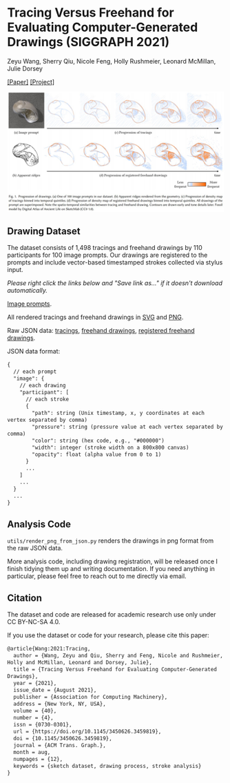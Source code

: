 # Tracing Versus Freehand for Evaluating Computer-Generated Drawings (SIGGRAPH 2021)

Zeyu Wang, Sherry Qiu, Nicole Feng, Holly Rushmeier, Leonard McMillan, Julie Dorsey

[[Paper]](https://graphics.cs.yale.edu/sites/default/files/tracing-vs-freehand_0.pdf)
[[Project]](https://zachzeyuwang.github.io/tracing-vs-freehand)

![teaser](teaser.jpg)

## Drawing Dataset

The dataset consists of 1,498 tracings and freehand drawings by 110 participants for 100 image prompts. Our drawings are registered to the prompts and include vector-based timestamped strokes collected via stylus input.

*Please right click the links below and "Save link as..." if it doesn't download automatically.*

[Image prompts](http://tracer.cs.yale.edu:8000/tracing-vs-freehand/data/images.zip).

All rendered tracings and freehand drawings in [SVG](http://tracer.cs.yale.edu:8000/tracing-vs-freehand/data/svg.zip) and [PNG](http://tracer.cs.yale.edu:8000/tracing-vs-freehand/data/png.zip).

Raw JSON data: [tracings](http://tracer.cs.yale.edu:8000/tracing-vs-freehand/data/tracings.json), [freehand drawings](http://tracer.cs.yale.edu:8000/tracing-vs-freehand/data/drawings.json), [registered freehand drawings](http://tracer.cs.yale.edu:8000/tracing-vs-freehand/data/drawings_registered.json).

JSON data format:
```
{
  // each prompt
  "image": {
    // each drawing
    "participant": [
      // each stroke
      {
        "path": string (Unix timestamp, x, y coordinates at each vertex separated by comma)
        "pressure": string (pressure value at each vertex separated by comma)
        "color": string (hex code, e.g., "#000000")
        "width": integer (stroke width on a 800x800 canvas)
        "opacity": float (alpha value from 0 to 1)
      }
      ...
    ]
    ...
  }
  ...
}
```

## Analysis Code

`utils/render_png_from_json.py` renders the drawings in png format from the raw JSON data.

More analysis code, including drawing registration, will be released once I finish tidying them up and writing documentation. If you need anything in particular, please feel free to reach out to me directly via email.

## Citation

The dataset and code are released for academic research use only under CC BY-NC-SA 4.0.

If you use the dataset or code for your research, please cite this paper:
```
@article{Wang:2021:Tracing,
  author = {Wang, Zeyu and Qiu, Sherry and Feng, Nicole and Rushmeier,  Holly and McMillan, Leonard and Dorsey, Julie},
  title = {Tracing Versus Freehand for Evaluating Computer-Generated Drawings},
  year = {2021},
  issue_date = {August 2021},
  publisher = {Association for Computing Machinery},
  address = {New York, NY, USA},
  volume = {40},
  number = {4},
  issn = {0730-0301},
  url = {https://doi.org/10.1145/3450626.3459819},
  doi = {10.1145/3450626.3459819},
  journal = {ACM Trans. Graph.},
  month = aug,
  numpages = {12},
  keywords = {sketch dataset, drawing process, stroke analysis}
}
```
